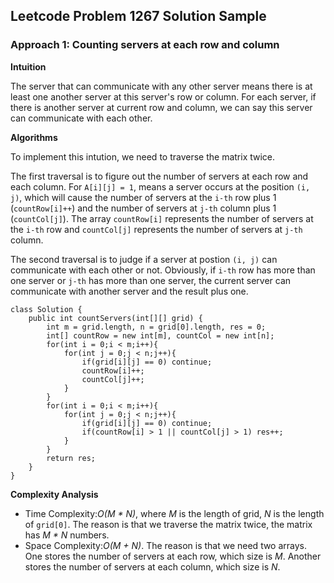 ## Leetcode Problem 1267 Solution Sample

### Approach 1: Counting servers at each row and column

__Intuition__

The server that can communicate with any other server means there is at least one another server at this server's row or column. For each server, if there is another server at current row and column, we can say this server can communicate with each other. 

__Algorithms__

To implement this intution, we need to traverse the matrix twice. 

The first traversal is to figure out the number of servers at each row and each column. For ```A[i][j] = 1```, means a server occurs at the position ```(i, j)```, which will cause the number of servers at the ```i-th``` row plus 1 (```countRow[i]++```) and the number of servers at ```j-th``` column plus 1 (```countCol[j]```). The array ```countRow[i]``` represents the number of servers at the ```i-th``` row and ```countCol[j]``` represents the number of servers at ```j-th``` column.

The second traversal is to judge if a server at postion ```(i, j)``` can communicate with each other or not. Obviously, if ```i-th``` row has more than one server or ```j-th``` has more than one server, the current server can communicate with another server and the result plus one.

```
class Solution {
    public int countServers(int[][] grid) {
        int m = grid.length, n = grid[0].length, res = 0;
        int[] countRow = new int[m], countCol = new int[n];
        for(int i = 0;i < m;i++){
            for(int j = 0;j < n;j++){
                if(grid[i][j] == 0) continue;
                countRow[i]++;
                countCol[j]++;
            }
        }
        for(int i = 0;i < m;i++){
            for(int j = 0;j < n;j++){
                if(grid[i][j] == 0) continue;
                if(countRow[i] > 1 || countCol[j] > 1) res++;
            }
        }
        return res;
    }
}
```
__Complexity Analysis__

- Time Complexity:_O(M * N)_, where _M_ is the length of grid, _N_ is the length of ```grid[0]```.
The reason is that we traverse the matrix twice, the matrix has _M * N_ numbers.
- Space Complexity:_O(M + N)_.
The reason is that we need two arrays. One stores the number of servers at each row, which size is _M_. Another stores the number of servers at each column, which size is _N_.
